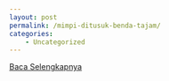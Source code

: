 ```yaml
---
layout: post
permalink: /mimpi-ditusuk-benda-tajam/
categories:
    - Uncategorized
---
```


[Baca Selengkapnya](/07)